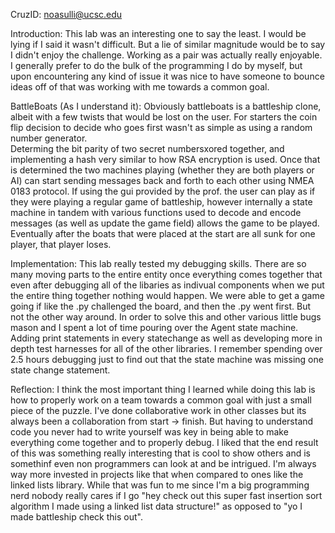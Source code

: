 CruzID: noasulli@ucsc.edu



Introduction:
This lab was an interesting one to say the least.  I would be lying if I said it wasn't difficult.  But
a lie of similar magnitude would be to say I didn't enjoy the challenge.  Working as a pair was actually really
enjoyable.  I generally prefer to do the bulk of the programming I do by myself, but upon encountering any kind of
issue it was nice to have someone to bounce ideas off of that was working with me towards a common goal.

BattleBoats (As I understand it):
Obviously battleboats is a battleship clone, albeit with a few twists that would be lost on the user.  For starters 
the coin flip decision to decide who goes first wasn't as simple as using a random number generator.  
Determing the bit parity of two secret numbersxored together, and implementing a hash very similar to how 
RSA encryption is used.  Once that is determined the two machines playing (whether they are both players or AI) can start
sending messages back and forth to each other using NMEA 0183 protocol.  If using the gui provided by the prof. the user
can play as if they were playing a regular game of battleship, however internally a state machine in tandem with various
functions used to decode and encode messages (as well as update the game field) allows the game to be played.  Eventually
after the boats that were placed at the start are all sunk for one player, that player loses.

Implementation:
This lab really tested my debugging skills.  There are so many moving parts to the entire entity once everything comes
together that even after debugging all of the libaries as indivual components when we put the entire thing together 
nothing would happen.  We were able to get a game going if like the .py challenged the board, and then the .py went first.
But not the other way around.  In order to solve this and other various little bugs mason and I spent a lot of time pouring
over the Agent state machine.  Adding print statements in every statechange as well as developing more in depth test 
harnesses for all of the other libraries.  I remember spending over 2.5 hours debugging just to find out that the state
machine was missing one state change statement.

Reflection:
I think the most important thing I learned while doing this lab is how to properly work on a team towards a common goal
with just a small piece of the puzzle.  I've done collaborative work in other classes but its always been a collaboration
from start -> finish.  But having to understand code you never had to write yourself was key in being able to make everything
come together and to properly debug.  I liked that the end result of this was something really interesting that is cool to
show others and is somethinf even non programmers can look at and be intrigued.  I'm always way more invested in projects
like that when compared to ones like the linked lists library.  While that was fun to me since I'm a big programming nerd
nobody really cares if I go "hey check out this super fast insertion sort algorithm I made using a linked list data
structure!" as opposed to "yo I made battleship check this out".
